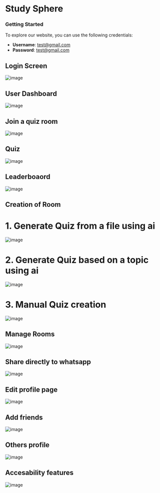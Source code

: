 # **Study Sphere**

### Getting Started
To explore our website, you can use the following credentials:

- **Username**: test@gmail.com
- **Password**:  test@gmail.com

## Login Screen
![image](https://github.com/WebWizards-Git/studysphere/assets/156537424/8ab48d1c-ad06-42ac-b086-759942d5eece)


## User Dashboard
![image](https://github.com/UdaySagar-Git/studysphere/assets/111575806/791d437b-e845-4583-8026-4a580965b5a3)

## Join a quiz room
![image](https://github.com/UdaySagar-Git/studysphere/assets/111575806/ba88e60b-9843-4f61-ad73-b43aef79206b)

## Quiz 
![image](https://github.com/UdaySagar-Git/studysphere/assets/111575806/e7206884-23e8-4233-9a56-f2be2b929d88)

## Leaderboaord
![image](https://github.com/UdaySagar-Git/studysphere/assets/111575806/7c79e906-9183-41e3-8568-4609ae83f046)

## Creation of Room 
# 1. Generate Quiz from a file using ai
![image](https://github.com/UdaySagar-Git/studysphere/assets/111575806/c25d994d-24b0-4ce4-82eb-77364941829a)

# 2. Generate Quiz based on a topic using ai
![image](https://github.com/UdaySagar-Git/studysphere/assets/111575806/cb95e2a8-77d6-460f-8729-208304a836ca)

# 3. Manual Quiz creation
![image](https://github.com/UdaySagar-Git/studysphere/assets/111575806/5b4e0e76-7586-4240-8305-78f4559d1849)

## Manage Rooms 
![image](https://github.com/UdaySagar-Git/studysphere/assets/111575806/6c91b292-c9cf-4b59-9eb0-8794e1ddbb98)

## Share directly to whatsapp 
![image](https://github.com/UdaySagar-Git/studysphere/assets/111575806/8674e9ed-b7ec-493e-822f-874ed8f538ed)

## Edit profile page
![image](https://github.com/UdaySagar-Git/studysphere/assets/111575806/9d52979d-a049-4f4a-ae6e-df0680328791)

## Add friends
![image](https://github.com/UdaySagar-Git/studysphere/assets/111575806/88ad1d91-0d2d-417b-928e-76b0a04e69dc)

## Others profile
![image](https://github.com/UdaySagar-Git/studysphere/assets/111575806/e64fda73-7d37-44cf-8482-821c2b788eaf)

## Accesability features
![image](https://github.com/UdaySagar-Git/studysphere/assets/111575806/198ff76b-25ab-4414-afea-3c19419eb7da)

